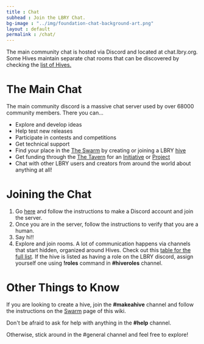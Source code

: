 ```yaml
---
title : Chat
subhead : Join the LBRY Chat.
bg-image : "../img/foundation-chat-background-art.png"
layout : default
permalink : /chat/
---
```


The main community chat is hosted via Discord and located at chat.lbry.org.
Some Hives maintain separate chat rooms that can be discovered by checking the [list of Hives.](https://lbryians.github.io/lbry-org-new/swarm/#hives)

# The Main Chat
The main community discord is a massive chat server used by over 68000 community members.
There you can...

- Explore and develop ideas
- Help test new releases
- Participate in contests and competitions
- Get technical support
- Find your place in the [The Swarm](https://lbryians.github.io/lbry-org-new/swarm) by creating or joining a LBRY [hive](https://lbryians.github.io/lbry-org-new/swarm/#hives)
- Get funding through the [The Tavern](https://lbryians.github.io/lbry-org-new/tavern/) for an [Initiative](https://lbryians.github.io/lbry-org-new/tavern/#initiatives) or [Project](https://lbryians.github.io/lbry-org-new/tavern/#project_grants)
- Chat with other LBRY users and creators from around the world about anything at all!

# Joining the Chat

1. Go [here](https://discord.com/invite/Z3bERWA) and follow the instructions to make a Discord account and join the server.
2. Once you are in the server, follow the instructions to verify that you are a human.
3. Say hi!!
4. Explore and join rooms.
A lot of communication happens via channels that start hidden, organized around Hives. Check out this [table for the full list](https://lbryians.github.io/lbry-org-new/swarm/#hives).
If the hive is listed as having a role on the LBRY discord, assign yourself one using **!roles** command in **#hiveroles** channel.

# Other Things to Know

If you are looking to create a hive, join the **#makeahive** channel and follow the instructions on the [Swarm](https://lbryians.github.io/lbry-org-new/swarm/) page of this wiki.

Don't be afraid to ask for help with anything in the **#help** channel.

Otherwise, stick around in the #general channel and feel free to explore!
